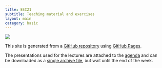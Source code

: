 ```yaml
---
title: ESC21
subtitle: Teaching material and exercises
layout: main
category: basic
---
```


<div class="pure-u-1">
<img class="pure-img" src="{{site.baseurl}}/bertinoro.jpg">
</div>

This site is generated from a [GitHub
repository](https://github.com/infn-esc/esc21) using [GitHub
Pages](https://pages.github.com/).

The presentations used for the lectures are attached to the
[agenda](https://agenda.infn.it/event/28243/) and can be downloaded as
a [single archive file](https://agenda.infn.it/event/28243/attachments/package),
but wait until the end of the week.

